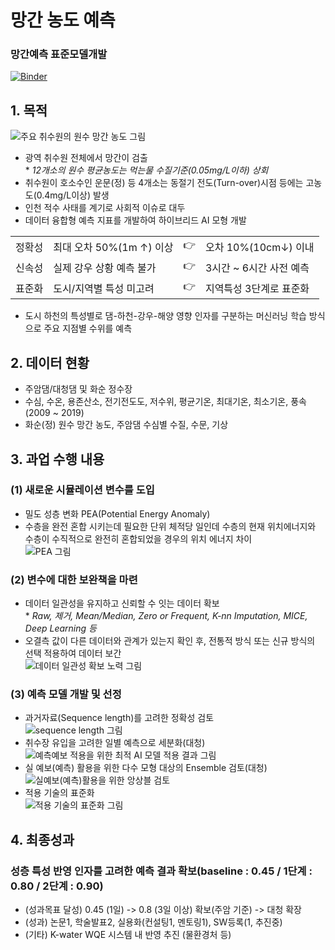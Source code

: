 # 망간 농도 예측
### 망간예측 표준모델개발
    
[![Binder](https://mybinder.org/badge_logo.svg)](https://mybinder.org/v2/gh/gapple95/Taewha-Water-Level-Predict.git/HEAD) 
## 1. 목적
![주요 취수원의 원수 망간 농도 그림](https://github.com/gapple95/Manganese-Quality-Predict/assets/50596733/5cf793e7-82ef-425c-b2de-f7716c304a76)
  - 광역 취수원 전체에서 망간이 검출
    <br> * <i> 12개소의 원수 평균농도는 먹는물 수질기준(0.05mg/L이하) 상회 </i>
  - 취수원이 호소수인 운문(정) 등 4개소는 동절기 전도(Turn-over)시점 등에는 고농도(0.4mg/L이상) 발생
  - 인천 적수 사태를 계기로 사회적 이슈로 대두
  - 데이터 융합형 예측 지표를 개발하여 하이브리드 AI 모형 개발
  <table border=0 align=center>
  <tr>
  <td>정확성</td><td>최대 오차 50%(1m ↑) 이상</td><td> 👉 </td><td>오차 10%(10cm↓) 이내</td>
  </tr>
  <tr>
  <td>신속성</td><td>실제 강우 상황 예측 불가</td><td> 👉 </td><td>3시간 ~ 6시간 사전 예측</td>
  </tr>
  <tr>
  <td>표준화</td><td>도시/지역별 특성 미고려</td><td> 👉 </td><td>지역특성 3단계로 표준화</td>
  </tr>
  </table>

 - 도시 하천의 특성별로 댐-하천-강우-해양 영향 인자를 구분하는 머신러닝 학습 방식으로 주요 지점별 수위를 예측

## 2. 데이터 현황
  - 주암댐/대청댐 및 화순 정수장
  - 수심, 수온, 용존산소, 전기전도도, 저수위, 평균기온, 최대기온, 최소기온, 풍속(2009 ~ 2019)
  - 화순(정) 원수 망간 농도, 주암댐 수심별 수질, 수문, 기상

## 3. 과업 수행 내용
### (1) 새로운 시뮬레이션 변수를 도입
  - 밀도 성층 변화 PEA(Potential Energy Anomaly)
  - 수층을 완전 혼합 시키는데 필요한 단위 체적당 일인데 수층의 현재 위치에너지와 수층이 수직적으로 완전히 혼합되었을 경우의 위치 에너지 차이
<br> ![PEA 그림](https://github.com/gapple95/Manganese-Quality-Predict/assets/50596733/7d651f26-5f9b-4619-b13f-26f3fd3a5dfd)

### (2) 변수에 대한 보완책을 마련
  - 데이터 일관성을 유지하고 신뢰할 수 잇는 데이터 확보
    <br> * <i> Raw, 제거, Mean/Median, Zero or Frequent, K-nn Imputation, MICE, Deep Learning 등 </i>
  - 오결측 값이 다른 데이터와 관계가 있는지 확인 후, 전통적 방식 또는 신규 방식의 선택 적용하여 데이터 보간
<br> ![데이터 일관성 확보 노력 그림](https://github.com/gapple95/Manganese-Quality-Predict/assets/50596733/6a4e0ce0-5fee-4cf8-a572-3f8323f58f8b)

### (3) 예측 모델 개발 및 선정
  - 과거자료(Sequence length)를 고려한 정확성 검토
<br> ![sequence length 그림](https://github.com/gapple95/Manganese-Quality-Predict/assets/50596733/36ad2d56-73c1-4c75-b5f2-c92db3f0d37d)
  - 취수장 유입을 고려한 일별 예측으로 세분화(대청)
<br> ![예측예보 적용을 위한 최적 AI 모델 적용 결과 그림](https://github.com/gapple95/Manganese-Quality-Predict/assets/50596733/6a7fb9e9-5781-47cb-bde2-5d7606af4bad)
  - 실 예보(예측) 활용을 위한 다수 모형 대상의 Ensemble 검토(대청)
<br> ![실예보(예측)활용을 위한 앙상블 검토](https://github.com/gapple95/Manganese-Quality-Predict/assets/50596733/7ff853a7-5d72-4d8a-8014-58f31257c699)
  - 적용 기술의 표준화
<br> ![적용 기술의 표준화 그림](https://github.com/gapple95/Manganese-Quality-Predict/assets/50596733/5a4c9d00-df16-44ab-8086-5040571792e6)

## 4. 최종성과
### 성층 특성 반영 인자를 고려한 예측 결과 확보(baseline : 0.45 / 1단계 : 0.80 / 2단계 : 0.90)
  - (성과목표 달성) 0.45 (1일) -> 0.8 (3일 이상) 확보(주암 기준) -> 대청 확장
  - (성과) 논문1, 학술발표2, 실용화(컨설팅1, 멘토링1), SW등록(1, 추진중)
  - (기타) K-water WQE 시스템 내 반영 추진 (물환경처 등)
